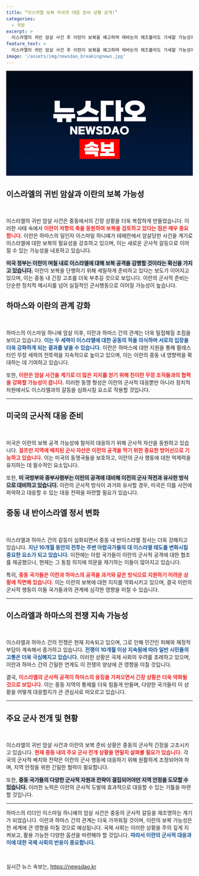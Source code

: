 ```yaml
---
title: “이스라엘 보복 미국의 대응 준비 상황 공개!”
categories:
  - 국방
excerpt: >
  이스라엘의 귀빈 암살 사건 후 이란이 보복을 예고하며 레바논의 헤즈볼라도 가세할 가능성이 제기되고 있습니다. 미국은 이란의 공격 준비 징후를 포착하며 긴장감을 높이고 있습니다. 중동의 상황은 새로운 긴장의 서막을 알리고 있습니다.
feature_text: >
  이스라엘의 귀빈 암살 사건 후 이란이 보복을 예고하며 레바논의 헤즈볼라도 가세할 가능성이 제기되고 있습니다. 미국은 이란의 공격 준비 징후를 포착하며 긴장감을 높이고 있습니다. 중동의 상황은 새로운 긴장의 서막을 알리고 있습니다.
image: '/assets/img/newsdao_breakingnews.jpg'
---
```


<p><img src="/assets/img/newsdao_breakingnews.jpg" alt="ranknews 속보" /></p>

<h2 data-ke-size="size26">이스라엘의 귀빈 암살과 이란의 보복 가능성</h2>

<p data-ke-size="size16">&nbsp;</p>

<p>이스라엘의 귀빈 암살 사건은 중동에서의 긴장 상황을 더욱 복잡하게 만들었습니다. 이러한 사태 속에서 <b><span style="color: #ee2323;">이란이 저항의 축을 동원하여 보복을 검토하고 있다는 점은 매우 중요합니다.</span></b> 이란은 하마스의 일인자 이스마일 하니예가 테헤란에서 암살당한 사건을 계기로 이스라엘에 대한 보복의 필요성을 강조하고 있으며, 이는 새로운 군사적 갈등으로 이어질 수 있는 가능성을 내포하고 있습니다.</p>

<p><b><span style="background-color: #21538527;">미국 정부는 이란이 며칠 내로 이스라엘에 대해 보복 공격을 감행할 것이라는 확신을 가지고 있습니다.</span></b> 이란이 보복을 단행하기 위해 세밀하게 준비하고 있다는 보도가 이어지고 있으며, 이는 중동 내 긴장 고조를 더욱 부추길 것으로 보입니다. 이란의 군사적 준비는 단순한 정치적 메시지를 넘어 실질적인 군사행동으로 이어질 가능성이 높습니다.</p>

<h2 data-ke-size="size26">하마스와 이란의 관계 강화</h2>

<p data-ke-size="size16">&nbsp;</p>

<p>하마스의 이스마일 하니예 암살 이후, 이란과 하마스 간의 관계는 더욱 밀접해질 조짐을 보이고 있습니다. <b><span style="color: #1a5490;">이는 두 세력이 이스라엘에 대한 공동의 적을 의식하며 서로의 입장을 더욱 강화하게 되는 결과를 낳을 수 있습니다.</span></b> 이란은 하마스에 대한 지원을 통해 팔레스타인 무장 세력의 전투력을 지속적으로 높이고 있으며, 이는 이란의 중동 내 영향력을 확대하는 데 기여하고 있습니다.</p>

<p>또한, <b><span style="color: #ee2323;">이란은 암살 사건을 계기로 더 많은 지지를 얻기 위해 친이란 무장 조직들과의 협력을 강화할 가능성이 큽니다.</span></b> 이러한 동맹 형성은 이란의 군사적 대응뿐만 아니라 정치적 차원에서도 이스라엘과의 갈등을 심화시킬 요소로 작용할 것입니다.</p>

<hr>

<h2 data-ke-size="size26">미국의 군사적 대응 준비</h2>

<p data-ke-size="size16">&nbsp;</p>

<p>미국은 이란의 보복 공격 가능성에 철저히 대응하기 위해 군사적 자산을 동원하고 있습니다. <b><span style="color: #ee2323;">걸프만 지역에 배치된 군사 자산은 이란의 공격을 막기 위한 중요한 방어선으로 기능하고 있습니다.</span></b> 이는 미국의 동맹국들을 보호하고, 이란의 군사 행동에 대한 억제력을 유지하는 데 필수적인 요소입니다.</p>

<p>또한, <b><span style="background-color: #21538527;">미 국방부와 중부사령부는 이란의 공격에 대비해 이전의 군사 작전과 유사한 방식으로 대비하고 있습니다.</span></b> 이란의 군사적 방식이 과거와 유사할 경우, 미국은 이를 사전에 파악하고 대응할 수 있는 대응 전략을 마련할 필요가 있습니다.</p>

<h2 data-ke-size="size26">중동 내 반이스라엘 정서 변화</h2>

<p data-ke-size="size16">&nbsp;</p>

<p>이스라엘과 하마스 간의 갈등이 심화되면서 중동 내 반이스라엘 정서는 더욱 강해지고 있습니다. <b><span style="color: #1a5490;">지난 10개월 동안의 전투는 주변 아랍국가들의 대 이스라엘 태도를 변화시킬 중요한 요소가 되고 있습니다.</span></b> 이전에는 아랍 국가들이 이란의 군사적 공격에 대한 협조를 제공했으나, 현재는 그 동참 의지에 의문을 제기하는 이들이 많아지고 있습니다.</p>

<p>특히, <b><span style="color: #ee2323;">중동 국가들은 이란과 하마스의 공격을 과거와 같은 방식으로 지원하기 어려운 상황에 직면해 있습니다.</span></b> 이는 이란의 보복에 대한 지지를 약화시키고 있으며, 결국 이란의 군사적 행동이 이들 국가들과의 관계에 심각한 영향을 미칠 수 있습니다.</p>

<hr>

<h2 data-ke-size="size26">이스라엘과 하마스의 전쟁 지속 가능성</h2>

<p data-ke-size="size16">&nbsp;</p>

<p>이스라엘과 하마스 간의 전쟁은 현재 지속되고 있으며, 그로 인해 민간인 피해와 재정적 부담이 계속해서 증가하고 있습니다. <b><span style="color: #1a5490;">전쟁이 10개월 이상 지속됨에 따라 일반 시민들의 고통은 더욱 극심해지고 있습니다.</span></b> 이러한 상황은 국제 사회의 우려를 초래하고 있으며, 이란과 하마스 간의 긴밀한 연계도 이 전쟁의 양상에 큰 영향을 미칠 것입니다.</p>

<p>결국, <b><span style="color: #ee2323;">이스라엘의 군사적 공격이 하마스의 응징을 가져오면서 긴장 상황은 더욱 악화될 것으로 보입니다.</span></b> 이는 중동 지역의 통제를 더욱 힘들게 만들며, 다양한 국가들이 이 상황을 어떻게 대응할지가 큰 관심사로 떠오르고 있습니다.</p>

<hr>

<h2 data-ke-size="size26">주요 군사 전개 및 현황</h2>

<p data-ke-size="size16">&nbsp;</p>

<p>이스라엘의 귀빈 암살 사건과 이란의 보복 준비 상황은 중동의 군사적 긴장을 고조시키고 있습니다. <b><span style="color: #ee2323;">현재 중동 내의 주요 군사 전개 상황을 면밀히 살펴볼 필요가 있습니다.</span></b> 각국의 군사적 배치와 전략은 이란의 군사 행동에 대응하기 위해 원활하게 조정되어야 하며, 지역 안정을 위한 긴밀한 협력이 필요합니다.</p>

<p>또한, <b><span style="background-color: #21538527;">중동 국가들의 다양한 군사적 자원과 전략이 결집되어야만 지역 안정을 도모할 수 있습니다.</span></b> 이러한 노력은 이란의 군사적 도발에 효과적으로 대응할 수 있는 기틀을 마련할 것입니다.</p>

<hr>

<p>하마스의 리더인 이스마일 하니예의 암살 사건은 중동의 군사적 갈등을 재조명하는 계기가 되었습니다. 이란과 하마스 간의 관계는 더욱 가까워질 것이며, 이란의 보복 가능성은 전 세계에 큰 영향을 미칠 것으로 예상됩니다. 국제 사회는 이러한 상황을 주의 깊게 지켜보고, 활용 가능한 다양한 옵션을 마련해야 할 것입니다. <b><span style="color: #1a5490;">따라서 이란의 군사적 대응과 이에 대한 국제 사회의 반응이 중요합니다.</span></b></p>

<p data-ke-size="size16">&nbsp;</p>
실시간 뉴스 속보는, <a href="https://newsdao.kr" rel="dofollow">https://newsdao.kr</a>


